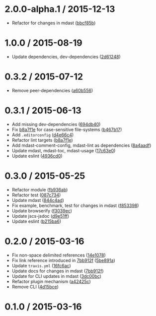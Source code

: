 <!--mdast setext-->

<!--lint disable no-multiple-toplevel-headings-->

<!--lint disable maximum-line-length-->

2.0.0-alpha.1 / 2015-12-13
==================

*   Refactor for changes in mdast ([bbcf85b](https://github.com/wooorm/mdast-github/commit/bbcf85b))

1.0.0 / 2015-08-19
==================

*   Update dependencies, dev-dependencies ([2d61248](https://github.com/wooorm/mdast-github/commit/2d61248))

0.3.2 / 2015-07-12
==================

*   Remove peer-dependencies ([a60b556](https://github.com/wooorm/mdast-github/commit/a60b556))

0.3.1 / 2015-06-13
==================

*   Add missing dev-dependencies ([694db40](https://github.com/wooorm/mdast-github/commit/694db40))
*   Fix [b8a7f1e](https://github.com/wooorm/mdast-github/commit/b8a7f1e) for case-sensitive file-systems ([b467b17](https://github.com/wooorm/mdast-github/commit/b467b17))
*   Add `.editorconfig` ([d4e66c4](https://github.com/wooorm/mdast-github/commit/d4e66c4))
*   Refactor lint targets ([b8a7f1e](https://github.com/wooorm/mdast-github/commit/b8a7f1e))
*   Add mdast-comment-config, mdast-lint as dependencies ([8a4aadf](https://github.com/wooorm/mdast-github/commit/8a4aadf))
*   Update mdast, mdast-toc, mdast-usage ([17c63e0](https://github.com/wooorm/mdast-github/commit/17c63e0))
*   Update eslint ([4936cd0](https://github.com/wooorm/mdast-github/commit/4936cd0))

0.3.0 / 2015-05-25
==================

*   Refactor module ([fb936ab](https://github.com/wooorm/mdast-github/commit/fb936ab))
*   Refactor test ([087c734](https://github.com/wooorm/mdast-github/commit/087c734))
*   Update mdast ([844c4ad](https://github.com/wooorm/mdast-github/commit/844c4ad))
*   Fix example, benchmark, test for changes in mdast ([f853398](https://github.com/wooorm/mdast-github/commit/f853398))
*   Update browserify ([f3039ec](https://github.com/wooorm/mdast-github/commit/f3039ec))
*   Update jscs-jsdoc ([d9e51ff](https://github.com/wooorm/mdast-github/commit/d9e51ff))
*   Update eslint ([b215ba6](https://github.com/wooorm/mdast-github/commit/b215ba6))

0.2.0 / 2015-03-16
==================

*   Fix non-space delimited references ([14e1078](https://github.com/wooorm/mdast-github/commit/14e1078))
*   Fix link reference introduced in [7bb912f](https://github.com/wooorm/mdast-github/commit/7bb912f) ([5be891a](https://github.com/wooorm/mdast-github/commit/5be891a))
*   Update `travis.yml` ([16fc6ac](https://github.com/wooorm/mdast-github/commit/16fc6ac))
*   Update docs for changes in mdast ([7bb912f](https://github.com/wooorm/mdast-github/commit/7bb912f))
*   Update for CLI updates in mdast ([3dc00bc](https://github.com/wooorm/mdast-github/commit/3dc00bc))
*   Refactor plugin mechanism ([a42425c](https://github.com/wooorm/mdast-github/commit/a42425c))
*   Remove CLI ([4d15bce](https://github.com/wooorm/mdast-github/commit/4d15bce))

0.1.0 / 2015-03-16
==================
